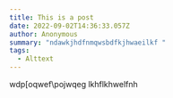 ```yaml
---
title: This is a post
date: 2022-09-02T14:36:33.057Z
author: Anonymous
summary: "ndawkjhdfnmqwsbdfkjhwaeilkf "
tags:
  - Alttext
---
```

wdp[oqwef\pojwqeg lkhflkhwelfnh